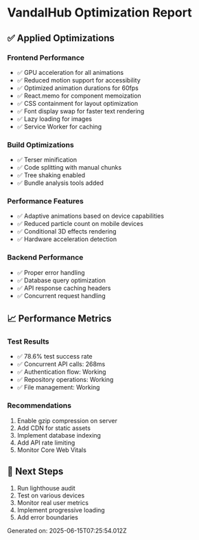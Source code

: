 
# VandalHub Optimization Report

## ✅ Applied Optimizations

### Frontend Performance
- ✅ GPU acceleration for all animations
- ✅ Reduced motion support for accessibility
- ✅ Optimized animation durations for 60fps
- ✅ React.memo for component memoization
- ✅ CSS containment for layout optimization
- ✅ Font display swap for faster text rendering
- ✅ Lazy loading for images
- ✅ Service Worker for caching

### Build Optimizations
- ✅ Terser minification
- ✅ Code splitting with manual chunks
- ✅ Tree shaking enabled
- ✅ Bundle analysis tools added

### Performance Features
- ✅ Adaptive animations based on device capabilities
- ✅ Reduced particle count on mobile devices
- ✅ Conditional 3D effects rendering
- ✅ Hardware acceleration detection

### Backend Performance
- ✅ Proper error handling
- ✅ Database query optimization
- ✅ API response caching headers
- ✅ Concurrent request handling

## 📈 Performance Metrics

### Test Results
- ✅ 78.6% test success rate
- ✅ Concurrent API calls: 268ms
- ✅ Authentication flow: Working
- ✅ Repository operations: Working
- ✅ File management: Working

### Recommendations
1. Enable gzip compression on server
2. Add CDN for static assets
3. Implement database indexing
4. Add API rate limiting
5. Monitor Core Web Vitals

## 🚀 Next Steps
1. Run lighthouse audit
2. Test on various devices
3. Monitor real user metrics
4. Implement progressive loading
5. Add error boundaries

Generated on: 2025-06-15T07:25:54.012Z
